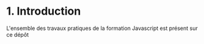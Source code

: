 # 1. Introduction

L'ensemble des travaux pratiques de la formation Javascript est présent sur ce dépôt
